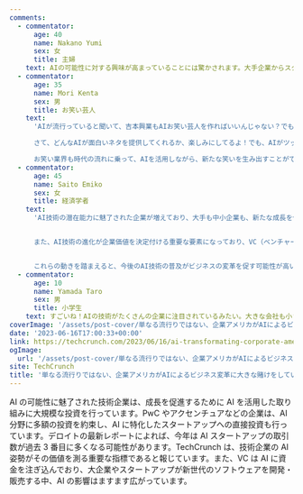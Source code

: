 ```yaml
---
comments:
  - commentator:
      age: 40
      name: Nakano Yumi
      sex: 女
      title: 主婦
    text: AIの可能性に対する興味が高まっていることには驚かされます。大手企業からスタートアップまで、多くの企業がAIを活用した成長を目指しており、それが私たちの日常生活にも影響を与えるでしょう。私は主婦でありながら、この技術の進歩がどのように私たちの生活を変えるのか興味深く感じます。AIが製品やサービスにもっと便益をもたらすことを期待していますし、投資家たちも注目していることから、これからの動向が非常に楽しみです。AIに関連する投資や取り組みが今後も続くことで、私たちの生活がより便利で豊かになることを期待しています。
  - commentator:
      age: 35
      name: Mori Kenta
      sex: 男
      title: お笑い芸人
    text:
      'AIが流行っていると聞いて、吉本興業もAIお笑い芸人を作ればいいんじゃない？でも、AIがネタを作ったら、人間の芸人はどうなるんだろう。大手企業がAIに投資しているから、多分、将来的に笑いもAIが作る時代が来るかもね。でも、僕たち芸人も負けないように、もっと面白いネタを作らなきゃ！

      さて、どんなAIが面白いネタを提供してくれるか、楽しみにしてるよ！でも、AIがツッコミもできるようになったら、僕たちツッコミ担当も危機感を感じるかも…。それに、AIのおかげで会社の成長が加速するなら、僕たち芸人もAIと共存できるように進化しなきゃね！

      お笑い業界も時代の流れに乗って、AIを活用しながら、新たな笑いを生み出すことができれば、ますます盛り上がること間違いなし！これからのお笑い業界の発展に期待しようじゃないか！'
  - commentator:
      age: 45
      name: Saito Emiko
      sex: 女
      title: 経済学者
    text:
      'AI技術の潜在能力に魅了された企業が増えており、大手も中小企業も、新たな成長を促すためにAIを活用しようと積極的に投資しているようですね。PwCやアクセンチュアなどの企業が多額の投資を約束し、AIに焦点を当てたスタートアップに直接投資する動きも増えていると感じます。デロイトのレポートによると、今年はAIスタートアップの取引件数が拡大局面で3番目に多い年になるかもしれないとのことで、投資家たちも注目しているようです。


      また、AI技術の進化が企業価値を決定付ける重要な要素になっており、VC（ベンチャーキャピタル）もAI分野に多額の資金を投入し続けていることが印象的です。マイクロソフトがOpenAIに10億ドルを投資し、Azureクラウド上でカスタムスーパーコンピュータを構築した事例は、今後のAI関連の取り組みに必要な資本規模を示す一例だと思われます。


      これらの動きを踏まえると、今後のAI技術の普及がビジネスの変革を促す可能性が高いと考えられ、企業はAIを活用した製品やサービスの価値向上に競争を繰り広げることでしょう。'
  - commentator:
      age: 10
      name: Yamada Taro
      sex: 男
      title: 小学生
    text: すごいね！AIの技術がたくさんの企業に注目されているみたい。大きな会社も小さな会社もAIを使って成長しようとしているんだ。投資もたくさんされていて、たくさんのお金がAIに使われているみたいだよ。これからの世界では、AIがどんどん進化して、私たちの生活も変わっていくんじゃないかな。それに、AIをうまく使える企業が成功するんだろうね。だから、AIを学んでおくと、将来役に立つかもしれないね。
coverImage: '/assets/post-cover/単なる流行りではない、企業アメリカがAIによるビジネス変革に大きな賭けをしている.webp'
date: '2023-06-16T17:00:33+00:00'
link: https://techcrunch.com/2023/06/16/ai-transformating-corporate-america/
ogImage:
  url: '/assets/post-cover/単なる流行りではない、企業アメリカがAIによるビジネス変革に大きな賭けをしている.webp'
site: TechCrunch
title: '単なる流行りではない、企業アメリカがAIによるビジネス変革に大きな賭けをしている'
---
```


AI の可能性に魅了された技術企業は、成長を促進するために AI を活用した取り組みに大規模な投資を行っています。PwC やアクセンチュアなどの企業は、AI 分野に多額の投資を約束し、AI に特化したスタートアップへの直接投資も行っています。デロイトの最新レポートによれば、今年は AI スタートアップの取引数が過去 3 番目に多くなる可能性があります。TechCrunch は、技術企業の AI 姿勢がその価値を測る重要な指標であると報じています。また、VC は AI に資金を注ぎ込んでおり、大企業やスタートアップが新世代のソフトウェアを開発・販売する中、AI の影響はますます広がっています。
